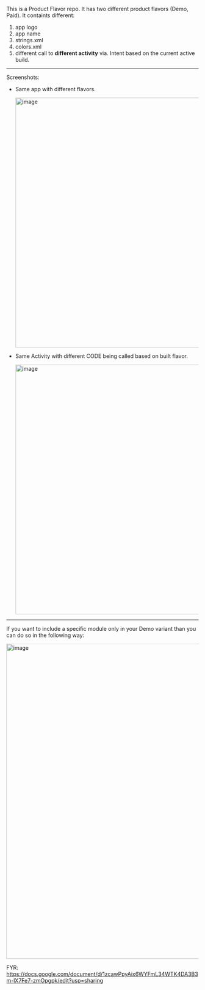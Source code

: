 This is a Product Flavor repo. It has two different product flavors (Demo, Paid).
It containts different:
  1. app logo
  2. app name
  3. strings.xml
  4. colors.xml
  5. different call to **different activity** via. Intent based on the current active build.

---------------------------------------------------------------------------------------------------------

Screenshots:
- Same app with different flavors.
  
  <img width="653" alt="image" src="https://github.com/user-attachments/assets/46245d2e-7908-4a02-bfb6-6515d79beb1a">


- Same Activity with different CODE being called based on built flavor.
  
  <img width="653" alt="image" src="https://github.com/user-attachments/assets/457bfcde-5002-49b8-9748-d6ec7c24dd8e">

---------------------------------------------------------------------------------------------------------

If you want to include a specific module only in your Demo variant than you can do so in the following way:

<img width="824" alt="image" src="https://github.com/user-attachments/assets/8324dec2-e4d2-48cf-a071-4c133b67e6ad">



FYR: https://docs.google.com/document/d/1zcawPpyAix6WYFmL34WTK4DA3B3m-lX7Fe7-zmOpgpk/edit?usp=sharing
